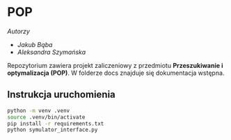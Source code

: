 # POP

*Autorzy*
- *Jakub Bąba*
- *Aleksandra Szymańska*

Repozytorium zawiera projekt zaliczeniowy z przedmiotu **Przeszukiwanie i optymalizacja (POP)**. W folderze docs znajduje się dokumentacja wstępna.

## Instrukcja uruchomienia
```bash
python -m venv .venv
source .venv/bin/activate
pip install -r requirements.txt
python symulator_interface.py
```
